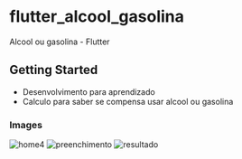 # flutter_alcool_gasolina

Alcool ou gasolina - Flutter

## Getting Started

- Desenvolvimento para aprendizado 
- Calculo para saber se compensa usar alcool ou gasolina

### Images

![home4](https://user-images.githubusercontent.com/80997263/184211538-c4dca848-7593-4998-b293-300d53933e7e.jpeg)
![preenchimento](https://user-images.githubusercontent.com/80997263/184211546-3f4ab2a2-4a12-45ce-bbe6-8fcdda88309a.jpeg)
![resultado](https://user-images.githubusercontent.com/80997263/184211561-f78f22d6-4f05-4721-9d87-c5232c1b783e.jpeg)
